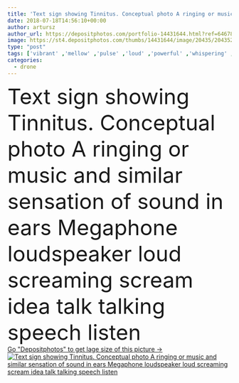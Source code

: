 ```yaml
---
title: 'Text sign showing Tinnitus. Conceptual photo A ringing or music and similar sensation of sound in ears Megaphone loudspeaker loud screaming scream idea talk talking speech listen'
date: 2018-07-18T14:56:10+00:00
author: artursz
author_url: https://depositphotos.com/portfolio-14431644.html?ref=64678756
image: https://st4.depositphotos.com/thumbs/14431644/image/20435/204352880/api_thumb_450.jpg?forcejpeg=true
type: "post"
tags: ['vibrant' ,'mellow' ,'pulse' ,'loud' ,'powerful' ,'whispering' ,'sonorous' ,'pound' ,'thundering' ,'buzz' ,'beating' ,'murmur' ,'vibrate' ,'noisy' ,'rumor' ,'pulsating' ,'roaring' ,'thrill' ,'humming' ,'drone' ,'babble' ,'twitter' ,'profound' ,'pulsation' ,'resonate' ,'tremble' ,'fizzle' ,'throbbing' ,'whir' ,'intensified' ,'resounding' ,'echoing' ,'palpitate' ,'reverberant' ,'reverberating' ,'clangorous' ,'pitpat' ,'tinnire' ,'plagent' ,'sonorant' ,'gramble' ,'thhump' ,'tinlge' ]
categories: 
  - drone
---
```

<div aling="center">
            <font size="60"> Text sign showing Tinnitus. Conceptual photo A ringing or music and similar sensation of sound in ears Megaphone loudspeaker loud screaming scream idea talk talking speech listen</font>   
</div>
<div>
    <a href='https://st4.depositphotos.com/thumbs/14431644/image/20435/204352880/api_thumb_450.jpg?forcejpeg=true?ref=64678756' target=_blank > Go "Depositphotos" to get lage size of this picture ->
        <img href='https://st4.depositphotos.com/thumbs/14431644/image/20435/204352880/api_thumb_450.jpg?forcejpeg=true?ref=64678756' src='https://st4.depositphotos.com/14431644/20435/i/950/depositphotos_204352880-stock-photo-text-sign-showing-tinnitus-conceptual.jpg?forcejpeg=true' alt='Text sign showing Tinnitus. Conceptual photo A ringing or music and similar sensation of sound in ears Megaphone loudspeaker loud screaming scream idea talk talking speech listen' >
    </a>
</div>
